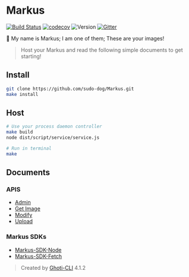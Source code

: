 # Markus

[![Build Status](https://travis-ci.org/sudo-dog/Markus.svg?branch=master)](https://travis-ci.org/sudo-dog/Markus)
[![codecov](https://codecov.io/gh/sudo-dog/Markus/branch/master/graph/badge.svg)](https://codecov.io/gh/sudo-dog/Markus)
![Version](https://img.shields.io/badge/Version-3.0.1-red.svg?longCache=true)
[![Gitter](https://badges.gitter.im/WMXPY/Markus.svg)](https://gitter.im/Markus?utm_source=badge&utm_medium=badge&utm_campaign=pr-badge)

:rainbow: My name is Markus; I am one of them; These are your images!

> Host your Markus and read the following simple documents to get starting!

## Install

```bash
git clone https://github.com/sudo-dog/Markus.git
make install
```

## Host

```bash
# Use your process daemon controller
make build
node dist/script/service/service.js

# Run in terminal
make
```

## Documents

### APIS

-   [Admin](https://github.com/sudo-dog/Markus/wiki/Admin-Testing-API)
-   [Get Image](https://github.com/sudo-dog/Markus/wiki/Get-Image-API)
-   [Modify](https://github.com/sudo-dog/Markus/wiki/Modify-Image-API)
-   [Upload](https://github.com/sudo-dog/Markus/wiki/Upload-Image-API)

### Markus SDKs

-   [Markus-SDK-Node](https://github.com/sudo-dog/Markus-SDK-Node)
-   [Markus-SDK-Fetch](https://github.com/sudo-dog/Markus-SDK-Fetch)

> Created by [Ghoti-CLI](https://github.com/WMXPY/Ghoti-CLI/) 4.1.2
